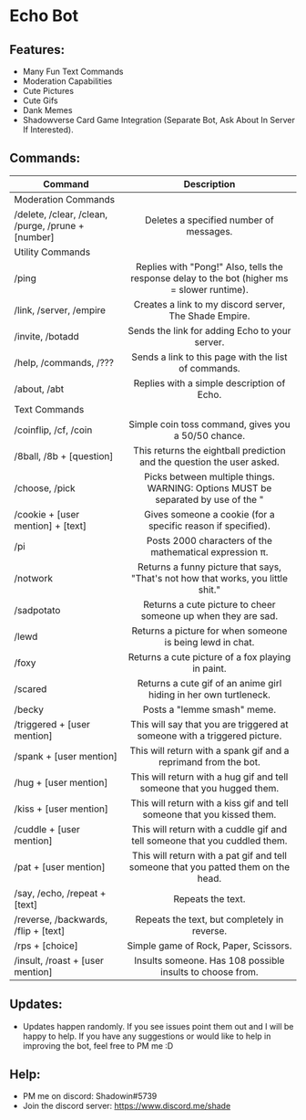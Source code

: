 # Echo Bot

## Features:
   * Many Fun Text Commands
   * Moderation Capabilities
   * Cute Pictures
   * Cute Gifs
   * Dank Memes
   * Shadowverse Card Game Integration (Separate Bot, Ask About In Server If Interested).
   
## Commands:
| Command | Description |
| ------------- |:-------------:|
| Moderation Commands |
| /delete, /clear, /clean, /purge, /prune + [number] | Deletes a specified number of messages. |
| Utility Commands |
| /ping | Replies with "Pong!" Also, tells the response delay to the bot (higher ms = slower runtime). |
| /link, /server, /empire | Creates a link to my discord server, The Shade Empire. |
| /invite, /botadd | Sends the link for adding Echo to your server. |
| /help, /commands, /??? | Sends a link to this page with the list of commands. |
| /about, /abt | Replies with a simple description of Echo. |
| Text Commands |
| /coinflip, /cf, /coin | Simple coin toss command, gives you a 50/50 chance. |
| /8ball, /8b + [question] | This returns the eightball prediction and the question the user asked. |
| /choose, /pick | Picks between multiple things. WARNING: Options MUST be separated by use of the "|" symbol. |
| /cookie + [user mention] + [text] | Gives someone a cookie (for a specific reason if specified). |
| /pi | Posts 2000 characters of the mathematical expression π. |
| /notwork | Returns a funny picture that says, "That's not how that works, you little shit." | 
| /sadpotato | Returns a cute picture to cheer someone up when they are sad. | 
| /lewd | Returns a picture for when someone is being lewd in chat. |
| /foxy | Returns a cute picture of a fox playing in paint. |
| /scared | Returns a cute gif of an anime girl hiding in her own turtleneck. |
| /becky | Posts a "lemme smash" meme. |
| /triggered + [user mention] | This will say that you are triggered at someone with a triggered picture. |
| /spank + [user mention] | This will return with a spank gif and a reprimand from the bot. |
| /hug + [user mention] | This will return with a hug gif and tell someone that you hugged them. |
| /kiss + [user mention] | This will return with a kiss gif and tell someone that you kissed them. |
| /cuddle + [user mention] | This will return with a cuddle gif and tell someone that you cuddled them. |
| /pat + [user mention] | This will return with a pat gif and tell someone that you patted them on the head. |
| /say, /echo, /repeat + [text] | Repeats the text. |
| /reverse, /backwards, /flip + [text] | Repeats the text, but completely in reverse. |
| /rps + [choice] | Simple game of Rock, Paper, Scissors. |
| /insult, /roast + [user mention] | Insults someone. Has 108 possible insults to choose from. |


## Updates:
  * Updates happen randomly. If you see issues point them out and I will be happy to help. If you have any suggestions or would like to help in improving the bot, feel free to PM me :D

## Help:
  * PM me on discord: Shadowin#5739
  * Join the discord server: https://www.discord.me/shade

